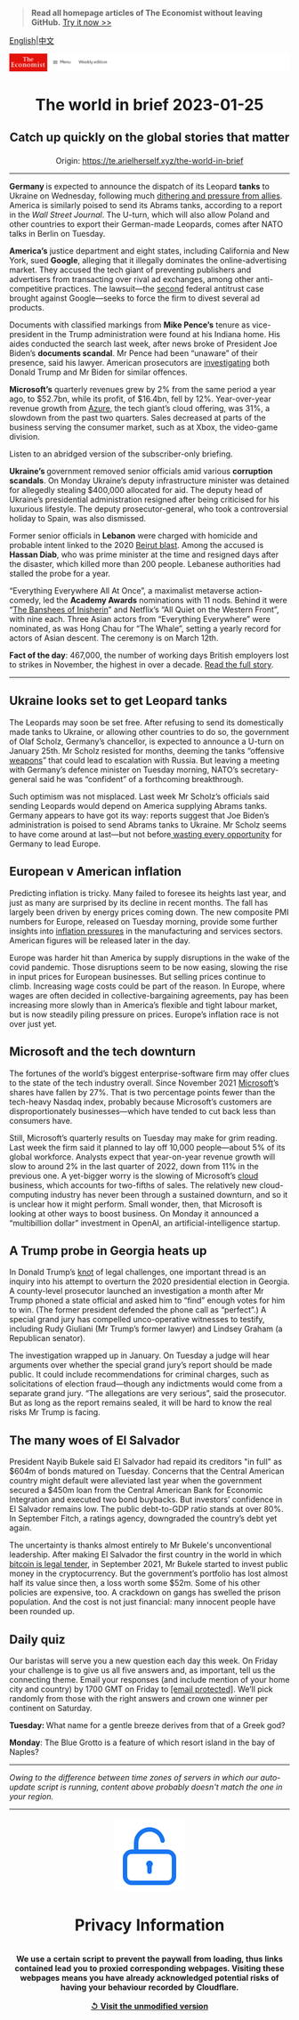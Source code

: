 > **Read all homepage articles of The Economist without leaving GitHub.** [Try it now >>](https://arielherself.github.io/te)

[English](https://github.com/arielherself/espresso/blob/main/README.md)|[中文](https://github-com.translate.goog/arielherself/espresso/blob/main/README.md?_x_tr_sl=en&_x_tr_tl=zh-CN&_x_tr_hl=zh-CN&_x_tr_pto=wapp)



![The Economist](menubar.png)

# <p align="center">The world in brief 2023-01-25</p>

## <p align="center">Catch up quickly on the global stories that matter</p>

<p align="center">Origin: <a href="https://te.arielherself.xyz/the-world-in-brief">https://te.arielherself.xyz/the-world-in-brief</a><hr>

<strong>Germany </strong>is expected to announce the dispatch of its Leopard <strong>tanks</strong> to Ukraine on Wednesday, following much [dithering and pressure from allies](https://te.arielherself.xyz/europe/2023/01/22/what-western-armour-gives-ukraine-in-the-next-round-of-the-war). America is similarly poised to send its Abrams tanks, according to a report in the <em>Wall Street Journal</em>. The U-turn, which will also allow Poland and other countries to export their German-made Leopards, comes after NATO talks in Berlin on Tuesday.

<strong>America’s</strong> justice department and eight states, including California and New York, sued <strong>Google</strong>, alleging that it illegally dominates the online-advertising market. They accused the tech giant of preventing publishers and advertisers from transacting over rival ad exchanges, among other anti-competitive practices. The lawsuit—the [second](https://te.arielherself.xyz/business/2020/10/21/american-trustbusters-take-on-google) federal antitrust case brought against Google—seeks to force the firm to divest several ad products.

Documents with classified markings from <strong>Mike Pence’s</strong> tenure as vice-president in the Trump administration were found at his Indiana home. His aides conducted the search last week, after news broke of President Joe Biden’s <strong>documents scandal</strong>. Mr Pence had been “unaware” of their presence, said his lawyer. American prosecutors are [investigating](https://te.arielherself.xyz/united-states/2023/01/13/the-presidential-mislaying-of-classified-documents-is-infectious) both Donald Trump and Mr Biden for similar offences.

<strong>Microsoft’s</strong> quarterly revenues grew by 2% from the same period a year ago, to $52.7bn, while its profit, of $16.4bn, fell by 12%. Year-over-year revenue growth from [Azure](https://te.arielherself.xyz/business/2022/08/29/the-cloud-computing-giants-are-vying-to-protect-fat-profits), the tech giant’s cloud offering, was 31%, a slowdown from the past two quarters. Sales decreased at parts of the business serving the consumer market, such as at Xbox, the video-game division.

Listen to an abridged version of the subscriber-only briefing.

<strong>Ukraine’s </strong>government removed senior officials amid various <strong>corruption scandals</strong>. On Monday Ukraine’s deputy infrastructure minister was detained for allegedly stealing $400,000 allocated for aid. The deputy head of Ukraine’s presidential administration resigned after being criticised for his luxurious lifestyle. The deputy prosecutor-general, who took a controversial holiday to Spain, was also dismissed. 

Former senior officials in <strong>Lebanon</strong> were charged with homicide and probable intent linked to the 2020 [Beirut blast](https://te.arielherself.xyz/middle-east-and-africa/2022/08/04/beirut-marks-an-awful-anniversary-with-more-disaster). Among the accused is <strong>Hassan Diab</strong>, who was prime minister at the time and resigned days after the disaster, which killed more than 200 people. Lebanese authorities had stalled the probe for a year.

“Everything Everywhere All At Once”, a maximalist metaverse action-comedy, led the <strong>Academy Awards</strong> nominations with 11 nods. Behind it were “[The Banshees of Inisherin](https://te.arielherself.xyz/culture/2022/11/23/the-best-films-of-2022)” and Netflix’s “All Quiet on the Western Front”, with nine each. Three Asian actors from “Everything Everywhere” were nominated, as was Hong Chau for “The Whale”, setting a yearly record for actors of Asian descent. The ceremony is on March 12th.

<strong>Fact of the day</strong>: 467,000, the number of working days British employers lost to strikes in November, the highest in over a decade. [Read the full story](https://te.arielherself.xyz/britain/2023/01/19/britains-trade-unions-lose-faith-in-the-pay-review-bodies).

----------

## Ukraine looks set to get Leopard tanks

The Leopards may soon be set free. After refusing to send its domestically made tanks to Ukraine, or allowing other countries to do so, the government of Olaf Scholz, Germany’s chancellor, is expected to announce a U-turn on January 25th. Mr Scholz resisted for months, deeming the tanks “offensive[ weapons](https://te.arielherself.xyz/europe/2023/01/21/apart-from-leopard-tanks-ukraine-is-getting-lots-of-weapons)” that could lead to escalation with Russia. But leaving a meeting with Germany’s defence minister on Tuesday morning, NATO’s secretary-general said he was “confident” of a forthcoming breakthrough.

Such optimism was not misplaced. Last week Mr Scholz’s officials said sending Leopards would depend on America supplying Abrams tanks. Germany appears to have got its way: reports suggest that Joe Biden’s administration is poised to send Abrams tanks to Ukraine. Mr Scholz seems to have come around at last—but not before[ wasting every opportunity](https://te.arielherself.xyz/europe/2022/04/23/why-olaf-scholz-hesitates-to-send-ukraine-heavy-weapons) for Germany to lead Europe.

## European v American inflation

Predicting inflation is tricky. Many failed to foresee its heights last year, and just as many are surprised by its decline in recent months. The fall has largely been driven by energy prices coming down. The new composite PMI numbers for Europe, released on Tuesday morning, provide some further insights into [inflation pressures](https://te.arielherself.xyz/finance-and-economics/2023/01/19/could-europe-end-up-with-a-worse-inflation-problem-than-america) in the manufacturing and services sectors. American figures will be released later in the day.

Europe was harder hit than America by supply disruptions in the wake of the covid pandemic. Those disruptions seem to be now easing, slowing the rise in input prices for European businesses. But selling prices continue to climb. Increasing wage costs could be part of the reason. In Europe, where wages are often decided in collective-bargaining agreements, pay has been increasing more slowly than in America’s flexible and tight labour market, but is now steadily piling pressure on prices. Europe’s inflation race is not over just yet.

## Microsoft and the tech downturn

The fortunes of the world’s biggest enterprise-software firm may offer clues to the state of the tech industry overall. Since November 2021 [Microsoft](https://te.arielherself.xyz/leaders/2022/12/01/trustbusters-should-let-microsoft-buy-activision-blizzard)’s shares have fallen by 27%. That is two percentage points fewer than the tech-heavy Nasdaq index, probably because Microsoft’s customers are disproportionately businesses⁠—which have tended to cut back less than consumers have. 

Still, Microsoft’s quarterly results on Tuesday may make for grim reading. Last week the firm said it planned to lay off 10,000 people—about 5% of its global workforce. Analysts expect that year-on-year revenue growth will slow to around 2% in the last quarter of 2022, down from 11% in the previous one. A yet-bigger worry is the slowing of Microsoft’s [cloud](https://te.arielherself.xyz/business/2022/08/29/the-cloud-computing-giants-are-vying-to-protect-fat-profits) business, which accounts for two-fifths of sales. The relatively new cloud-computing industry has never been through a sustained downturn, and so it is unclear how it might perform. Small wonder, then, that Microsoft is looking at other ways to boost business. On Monday it announced a “multibillion dollar” investment in OpenAI, an artificial-intelligence startup. 

## A Trump probe in Georgia heats up

In Donald Trump’s [knot](https://te.arielherself.xyz/the-economist-explains/2022/10/05/how-much-legal-jeopardy-is-donald-trump-in) of legal challenges, one important thread is an inquiry into his attempt to overturn the 2020 presidential election in Georgia. A county-level prosecutor launched an investigation a month after Mr Trump phoned a state official and asked him to “find” enough votes for him to win. (The former president defended the phone call as “perfect”.) A special grand jury has compelled unco-operative witnesses to testify, including Rudy Giuliani (Mr Trump’s former lawyer) and Lindsey Graham (a Republican senator).

The investigation wrapped up in January. On Tuesday a judge will hear arguments over whether the special grand jury’s report should be made public. It could include recommendations for criminal charges, such as solicitations of election fraud—though any indictments would come from a separate grand jury. “The allegations are very serious”, said the prosecutor. But as long as the report remains sealed, it will be hard to know the real risks Mr Trump is facing.

## The many woes of El Salvador

President Nayib Bukele said El Salvador had repaid its creditors &quot;in full&quot; as $604m of bonds matured on Tuesday. Concerns that the Central American country might default were alleviated last year when the government secured a $450m loan from the Central American Bank for Economic Integration and executed two bond buybacks. But investors’ confidence in El Salvador remains low. The public debt-to-GDP ratio stands at over 80%. In September Fitch, a ratings agency, downgraded the country’s debt yet again.

The uncertainty is thanks almost entirely to Mr Bukele&#x27;s unconventional leadership. After making El Salvador the first country in the world in which [bitcoin is legal tender](https://te.arielherself.xyz/the-americas/2022/11/17/el-salvadors-bitcoin-experiment-is-not-paying-off), in September 2021, Mr Bukele started to invest public money in the cryptocurrency. But the government’s portfolio has lost almost half its value since then, a loss worth some $52m. Some of his other policies are expensive, too. A crackdown on gangs has swelled the prison population. And the cost is not just financial: many innocent people have been rounded up.

## Daily quiz

Our baristas will serve you a new question each day this week. On Friday your challenge is to give us all five answers and, as important, tell us the connecting theme. Email your responses (and include mention of your home city and country) by 1700 GMT on Friday to [<span class="__cf_email__" data-cfemail="104165796a556360627563637f5075737f7e7f7d7963643e737f7d">[email&#160;protected]</span>](https://mail.google.com/mail/?view=cm&amp;fs=1&amp;tf=1&amp;to=QuizEspresso@te.arielherself.xyz). We’ll pick randomly from those with the right answers and crown one winner per continent on Saturday.

<strong>Tuesday: </strong>What name for a gentle breeze derives from that of a Greek god?

<strong>Monday</strong>: The Blue Grotto is a feature of which resort island in the bay of Naples?

----------

*Owing to the difference between time zones of servers in which our auto-update script is running, content above probably doesn't match the one in your region.*

|<br><div align="center"><img src="unlock.png" /><h1>Privacy Information</h1></div></br>We use a certain script to prevent the paywall from loading, thus links contained lead you to proxied corresponding webpages. Visiting these webpages means you have already acknowledged potential risks of having your behaviour recorded by Cloudflare.<br><br>[&#x21BA; Visit the unmodified version](README.raw.md)<br><br>|
|-----|
